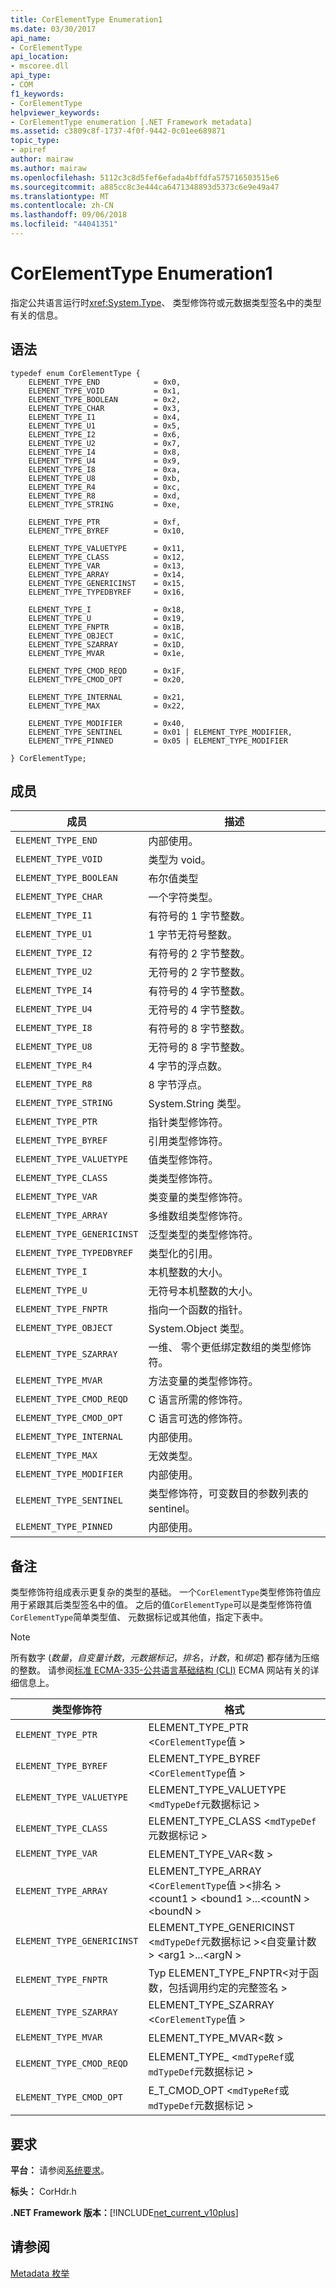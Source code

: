 ```yaml
---
title: CorElementType Enumeration1
ms.date: 03/30/2017
api_name:
- CorElementType
api_location:
- mscoree.dll
api_type:
- COM
f1_keywords:
- CorElementType
helpviewer_keywords:
- CorElementType enumeration [.NET Framework metadata]
ms.assetid: c3809c8f-1737-4f0f-9442-0c01ee689871
topic_type:
- apiref
author: mairaw
ms.author: mairaw
ms.openlocfilehash: 5112c3c8d5fef6efada4bffdfa575716503515e6
ms.sourcegitcommit: a885cc8c3e444ca6471348893d5373c6e9e49a47
ms.translationtype: MT
ms.contentlocale: zh-CN
ms.lasthandoff: 09/06/2018
ms.locfileid: "44041351"
---
```

# <a name="corelementtype-enumeration1"></a>CorElementType Enumeration1
指定公共语言运行时<xref:System.Type>、 类型修饰符或元数据类型签名中的类型有关的信息。  
  
## <a name="syntax"></a>语法  
  
```  
typedef enum CorElementType {  
    ELEMENT_TYPE_END            = 0x0,  
    ELEMENT_TYPE_VOID           = 0x1,  
    ELEMENT_TYPE_BOOLEAN        = 0x2,  
    ELEMENT_TYPE_CHAR           = 0x3,  
    ELEMENT_TYPE_I1             = 0x4,  
    ELEMENT_TYPE_U1             = 0x5,  
    ELEMENT_TYPE_I2             = 0x6,  
    ELEMENT_TYPE_U2             = 0x7,  
    ELEMENT_TYPE_I4             = 0x8,  
    ELEMENT_TYPE_U4             = 0x9,  
    ELEMENT_TYPE_I8             = 0xa,  
    ELEMENT_TYPE_U8             = 0xb,  
    ELEMENT_TYPE_R4             = 0xc,  
    ELEMENT_TYPE_R8             = 0xd,  
    ELEMENT_TYPE_STRING         = 0xe,  
  
    ELEMENT_TYPE_PTR            = 0xf,  
    ELEMENT_TYPE_BYREF          = 0x10,  
  
    ELEMENT_TYPE_VALUETYPE      = 0x11,  
    ELEMENT_TYPE_CLASS          = 0x12,  
    ELEMENT_TYPE_VAR            = 0x13,  
    ELEMENT_TYPE_ARRAY          = 0x14,  
    ELEMENT_TYPE_GENERICINST    = 0x15,  
    ELEMENT_TYPE_TYPEDBYREF     = 0x16,  
  
    ELEMENT_TYPE_I              = 0x18,  
    ELEMENT_TYPE_U              = 0x19,  
    ELEMENT_TYPE_FNPTR          = 0x1B,  
    ELEMENT_TYPE_OBJECT         = 0x1C,  
    ELEMENT_TYPE_SZARRAY        = 0x1D,  
    ELEMENT_TYPE_MVAR           = 0x1e,  
  
    ELEMENT_TYPE_CMOD_REQD      = 0x1F,  
    ELEMENT_TYPE_CMOD_OPT       = 0x20,  
  
    ELEMENT_TYPE_INTERNAL       = 0x21,  
    ELEMENT_TYPE_MAX            = 0x22,  
  
    ELEMENT_TYPE_MODIFIER       = 0x40,  
    ELEMENT_TYPE_SENTINEL       = 0x01 | ELEMENT_TYPE_MODIFIER,  
    ELEMENT_TYPE_PINNED         = 0x05 | ELEMENT_TYPE_MODIFIER  
  
} CorElementType;  
```  
  
## <a name="members"></a>成员  
  
|成员|描述|  
|------------|-----------------|  
|`ELEMENT_TYPE_END`|内部使用。|  
|`ELEMENT_TYPE_VOID`|类型为 void。|  
|`ELEMENT_TYPE_BOOLEAN`|布尔值类型|  
|`ELEMENT_TYPE_CHAR`|一个字符类型。|  
|`ELEMENT_TYPE_I1`|有符号的 1 字节整数。|  
|`ELEMENT_TYPE_U1`|1 字节无符号整数。|  
|`ELEMENT_TYPE_I2`|有符号的 2 字节整数。|  
|`ELEMENT_TYPE_U2`|无符号的 2 字节整数。|  
|`ELEMENT_TYPE_I4`|有符号的 4 字节整数。|  
|`ELEMENT_TYPE_U4`|无符号的 4 字节整数。|  
|`ELEMENT_TYPE_I8`|有符号的 8 字节整数。|  
|`ELEMENT_TYPE_U8`|无符号的 8 字节整数。|  
|`ELEMENT_TYPE_R4`|4 字节的浮点数。|  
|`ELEMENT_TYPE_R8`|8 字节浮点。|  
|`ELEMENT_TYPE_STRING`|System.String 类型。|  
|`ELEMENT_TYPE_PTR`|指针类型修饰符。|  
|`ELEMENT_TYPE_BYREF`|引用类型修饰符。|  
|`ELEMENT_TYPE_VALUETYPE`|值类型修饰符。|  
|`ELEMENT_TYPE_CLASS`|类类型修饰符。|  
|`ELEMENT_TYPE_VAR`|类变量的类型修饰符。|  
|`ELEMENT_TYPE_ARRAY`|多维数组类型修饰符。|  
|`ELEMENT_TYPE_GENERICINST`|泛型类型的类型修饰符。|  
|`ELEMENT_TYPE_TYPEDBYREF`|类型化的引用。|  
|`ELEMENT_TYPE_I`|本机整数的大小。|  
|`ELEMENT_TYPE_U`|无符号本机整数的大小。|  
|`ELEMENT_TYPE_FNPTR`|指向一个函数的指针。|  
|`ELEMENT_TYPE_OBJECT`|System.Object 类型。|  
|`ELEMENT_TYPE_SZARRAY`|一维、 零个更低绑定数组的类型修饰符。|  
|`ELEMENT_TYPE_MVAR`|方法变量的类型修饰符。|  
|`ELEMENT_TYPE_CMOD_REQD`|C 语言所需的修饰符。|  
|`ELEMENT_TYPE_CMOD_OPT`|C 语言可选的修饰符。|  
|`ELEMENT_TYPE_INTERNAL`|内部使用。|  
|`ELEMENT_TYPE_MAX`|无效类型。|  
|`ELEMENT_TYPE_MODIFIER`|内部使用。|  
|`ELEMENT_TYPE_SENTINEL`|类型修饰符，可变数目的参数列表的 sentinel。|  
|`ELEMENT_TYPE_PINNED`|内部使用。|  
  
## <a name="remarks"></a>备注  
 类型修饰符组成表示更复杂的类型的基础。 一个`CorElementType`类型修饰符值应用于紧跟其后类型签名中的值。 之后的值`CorElementType`可以是类型修饰符值`CorElementType`简单类型值、 元数据标记或其他值，指定下表中。  
  
> [!NOTE]
>  所有数字 (*数量*，*自变量计数*，*元数据标记*，*排名*，*计数*，和*绑定*) 都存储为压缩的整数。 请参阅[标准 ECMA-335-公共语言基础结构 (CLI)](https://go.microsoft.com/fwlink/?LinkID=116487) ECMA 网站有关的详细信息上。  
  
|类型修饰符|格式|  
|-------------------|------------|  
|`ELEMENT_TYPE_PTR`|ELEMENT_TYPE_PTR <`CorElementType`值 >|  
|`ELEMENT_TYPE_BYREF`|ELEMENT_TYPE_BYREF <`CorElementType`值 >|  
|`ELEMENT_TYPE_VALUETYPE`|ELEMENT_TYPE_VALUETYPE <`mdTypeDef`元数据标记 >|  
|`ELEMENT_TYPE_CLASS`|ELEMENT_TYPE_CLASS <`mdTypeDef`元数据标记 >|  
|`ELEMENT_TYPE_VAR`|ELEMENT_TYPE_VAR\<数 >|  
|`ELEMENT_TYPE_ARRAY`|ELEMENT_TYPE_ARRAY <`CorElementType`值 >\<排名 > \<count1 > \<bound1 >...\<countN > \<boundN >|  
|`ELEMENT_TYPE_GENERICINST`|ELEMENT_TYPE_GENERICINST <`mdTypeDef`元数据标记 >\<自变量计数 > \<arg1 >...\<argN >|  
|`ELEMENT_TYPE_FNPTR`|Typ ELEMENT_TYPE_FNPTR\<对于函数，包括调用约定的完整签名 >|  
|`ELEMENT_TYPE_SZARRAY`|ELEMENT_TYPE_SZARRAY <`CorElementType`值 >|  
|`ELEMENT_TYPE_MVAR`|ELEMENT_TYPE_MVAR\<数 >|  
|`ELEMENT_TYPE_CMOD_REQD`|ELEMENT_TYPE_ <`mdTypeRef`或`mdTypeDef`元数据标记 >|  
|`ELEMENT_TYPE_CMOD_OPT`|E_T_CMOD_OPT <`mdTypeRef`或`mdTypeDef`元数据标记 >|  
  
## <a name="requirements"></a>要求  
 **平台：** 请参阅[系统要求](../../../../docs/framework/get-started/system-requirements.md)。  
  
 **标头：** CorHdr.h  
  
 **.NET Framework 版本：**[!INCLUDE[net_current_v10plus](../../../../includes/net-current-v10plus-md.md)]  
  
## <a name="see-also"></a>请参阅  
 [Metadata 枚举](../../../../docs/framework/unmanaged-api/metadata/metadata-enumerations.md)
